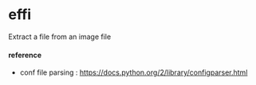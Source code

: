 # effi
Extract a file from an image file

#### reference

- conf file parsing : https://docs.python.org/2/library/configparser.html